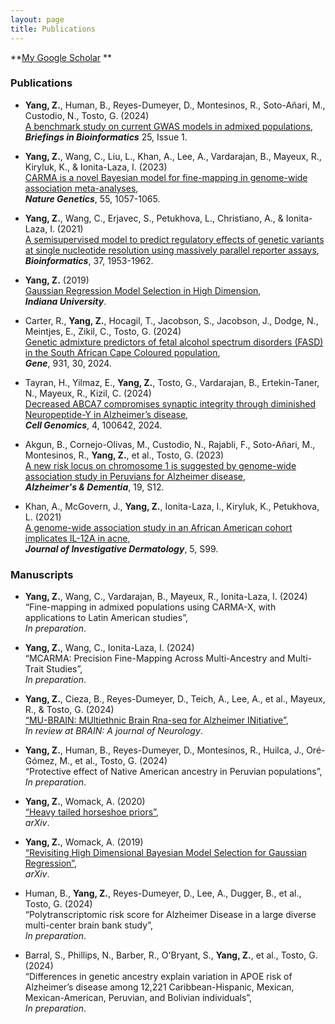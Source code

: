 ```yaml
---
layout: page
title: Publications
---
```


**[My Google Scholar](https://scholar.google.com/citations?user=RfZql4EAAAAJ&hl=en&oi=sra) **


### Publications


- **Yang, Z.**, Human, B., Reyes-Dumeyer, D., Montesinos, R., Soto-Añari, M., Custodio, N., Tosto, G. (2024)  
  [A benchmark study on current GWAS models in admixed populations](https://doi.org/10.1093/bib/bbad437), **_Briefings in Bioinformatics_** 25, Issue 1.  

- **Yang, Z.**, Wang, C., Liu, L., Khan, A., Lee, A., Vardarajan, B., Mayeux, R., Kiryluk, K., & Ionita-Laza, I. (2023)  
  [CARMA is a novel Bayesian model for fine-mapping in genome-wide association meta-analyses](https://doi.org/10.1038/s41588-023-01392-0),  
  **_Nature Genetics_**, 55, 1057-1065.  

- **Yang, Z.**, Wang, C., Erjavec, S., Petukhova, L., Christiano, A., & Ionita-Laza, I. (2021)  
  [A semisupervised model to predict regulatory effects of genetic variants at single nucleotide resolution using massively parallel reporter assays](https://doi.org/10.1093/bioinformatics/btab040),  
  **_Bioinformatics_**, 37, 1953-1962.  

- **Yang, Z.** (2019)  
  [Gaussian Regression Model Selection in High Dimension](https://www.proquest.com/dissertations-theses/gaussian-regression-model-selection-high/docview/2305475052/se-2?accountid=10226),  
  **_Indiana University_**. 

- Carter, R., **Yang, Z.**, Hocagil, T., Jacobson, S., Jacobson, J., Dodge, N., Meintjes, E., Zikil, C., Tosto, G. (2024)  
  [Genetic admixture predictors of fetal alcohol spectrum disorders (FASD) in the South African Cape Coloured population](https://doi.org/10.1016/j.gene.2024.148854),  
  **_Gene_**, 931, 30, 2024.  

- Tayran, H., Yilmaz, E., **Yang, Z.**, Tosto, G., Vardarajan, B., Ertekin-Taner, N., Mayeux, R., Kizil, C. (2024)  
  [Decreased ABCA7 compromises synaptic integrity through diminished Neuropeptide-Y in Alzheimer’s disease](https://doi.org/10.1016/j.xgen.2024.100642),  
  **_Cell Genomics_**, 4, 100642, 2024.  

- Akgun, B., Cornejo-Olivas, M., Custodio, N., Rajabli, F., Soto-Añari, M., Montesinos, R., **Yang, Z.**, et al., Tosto, G. (2023)  
  [A new risk locus on chromosome 1 is suggested by genome-wide association study in Peruvians for Alzheimer disease](https://doi.org/10.1002/alz.077859),  
  **_Alzheimer's & Dementia_**, 19, S12.  

- Khan, A., McGovern, J., **Yang, Z.**, Ionita-Laza, I., Kiryluk, K., Petukhova, L. (2021)  
  [A genome-wide association study in an African American cohort implicates IL-12A in acne](https://doi.org/10.1016/j.jid.2021.02.597),  
  **_Journal of Investigative Dermatology_**, 5, S99.

### Manuscripts


- **Yang, Z.**, Wang, C., Vardarajan, B., Mayeux, R., Ionita-Laza, I. (2024)  
  “Fine-mapping in admixed populations using CARMA-X, with applications to Latin American studies”,  
  _In preparation_.  

- **Yang, Z.**, Wang, C., Ionita-Laza, I. (2024)  
  “MCARMA: Precision Fine-Mapping Across Multi-Ancestry and Multi-Trait Studies”,  
  _In preparation_.  

- **Yang, Z.**, Cieza, B., Reyes-Dumeyer, D., Teich, A., Lee, A., et al., Mayeux, R., & Tosto, G. (2024)  
  [“MU-BRAIN: MUltiethnic Brain Rna-seq for Alzheimer INitiative”](https://doi.org/10.1101/2024.02.20.581250),  
  _In review at BRAIN: A journal of Neurology_.  

- **Yang, Z.**, Human, B., Reyes-Dumeyer, D., Montesinos, R., Huilca, J., Oré-Gómez, M., et al., Tosto, G. (2024)  
  “Protective effect of Native American ancestry in Peruvian populations”,  
  _In preparation_.  

- **Yang, Z.**, Womack, A. (2020)  
  [“Heavy tailed horseshoe priors”](https://doi.org/10.48550/arXiv.1903.00928),  
  _arXiv_.  

- **Yang, Z.**, Womack, A. (2019)  
  [“Revisiting High Dimensional Bayesian Model Selection for Gaussian Regression”](https://doi.org/10.48550/arXiv.1905.06224),  
  _arXiv_.  

- Human, B., **Yang, Z.**, Reyes-Dumeyer, D., Lee, A., Dugger, B., et al., Tosto, G. (2024)  
  “Polytranscriptomic risk score for Alzheimer Disease in a large diverse multi-center brain bank study”,  
  _In preparation_.  

- Barral, S., Phillips, N., Barber, R., O'Bryant, S., **Yang, Z.**, et al., Tosto, G. (2024)  
  “Differences in genetic ancestry explain variation in APOE risk of Alzheimer’s disease among 12,221 Caribbean-Hispanic, Mexican, Mexican-American, Peruvian, and Bolivian individuals”,  
  _In preparation_.
